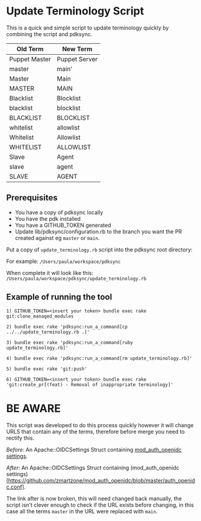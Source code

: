 # Update Terminology Script

This is a quick and simple script to update terminology quickly by combining the script and pdksync.


| Old Term | New Term |
    ---    |    ---
| Puppet Master | Puppet Server|
| master | main'
| Master | Main|
| MASTER | MAIN|
| Blacklist | Blocklist|
| blacklist | blocklist|
| BLACKLIST | BLOCKLIST|
| whitelist | allowlist|
| Whitelist | Allowlist|
| WHITELIST | ALLOWLIST|
| Slave | Agent|
| slave | agent|
| SLAVE | AGENT|

## Prerequisites

- You have a copy of pdksync locally
- You have the pdk installed
- You have a GITHUB_TOKEN generated
- Update lib/pdksync/configuration.rb to the branch you want the PR created against eg `master` or `main`.

Put a copy of `update_terminology.rb` script into the pdksync root directory:

For example: `/Users/paula/workspace/pdksync`

When complete it will look like this: `/Users/paula/workspace/pdksync/update_terminology.rb`


## Example of running the tool
`1) GITHUB_TOKEN=<insert your token> bundle exec rake git:clone_managed_modules`

`2) bundle exec rake 'pdksync:run_a_command[cp ../../update_terminology.rb .]'`

`3) bundle exec rake 'pdksync:run_a_command[ruby update_terminology.rb]'`

`4) bundle exec rake 'pdksync:run_a_command[rm update_terminology.rb]'`

`5) bundle exec rake 'git:push'`

`6) GITHUB_TOKEN=<insert your token> bundle exec rake 'git:create_pr[(feat) - Removal of inappropriate terminology]'`


# BE AWARE

This script was developed to do this process quickly however it will change URLS that contain any of the terms, therefore before merge you need to rectify this.

*Before:* An Apache::OIDCSettings Struct containing [mod_auth_openidc settings](https://github.com/zmartzone/mod_auth_openidc/blob/main/auth_openidc.conf).

*After:* An Apache::OIDCSettings Struct containing (mod_auth_openidc settings)[https://github.com/zmartzone/mod_auth_openidc/blob/master/auth_openidc.conf].

The link after is now broken, this will need changed back manually, the script isn't clever enough to check if the URL exists before changing, in this case all the terms `master` in the URL were replaced with `main`.
